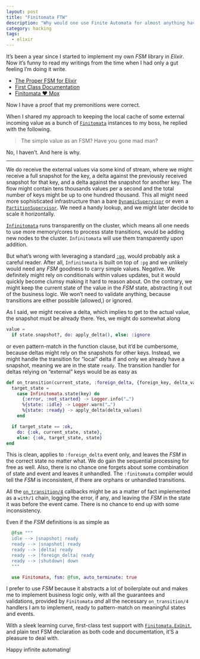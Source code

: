 ```yaml
---
layout: post
title: "Finitomata FTW"
description: "Why would one use Finite Automata for almost anything having state"
category: hacking
tags:
  - elixir
---
```


It’s been a year since I started to implement my own _FSM_ library in _Elixir_. Now it’s funny to read my writings from the time when I had only a gut feeling I’m doing it write.

- [The Proper FSM for Elixir](/hacking/2022/04/02/finitomata)
- [First Class Documentation](/hacking/2022/04/30/finitomata-ex-docs)
- [Finitomata ❤ Mox](/hacking/2023/03/06/finitomata-mox-testing)

Now I have a proof that my premonitions were correct.

When I shared my approach to keeping the local cache of some external incoming value as a bunch of [`Finitomata`](https://hexdocs.pm/finitomata) instances to my boss, he replied with the following. 

> The simple value as an FSM? Have you gone mad man?

No, I haven’t. And here is why.

---

We do receive the external values via some kind of stream, where we might receive a full snapshot for the key, a delta against the previously received snapshot for that key, and a delta against the snapshot for another key. The flow might contain tens thousands values per a second and the total number of keys might be up to one hundred thousand. This all might need more sophisticated infrastructure than a bare [`DynamicSupervisor`](https://hexdocs.pm/elixir/DynamicSupervisor.html) or even a [`PartitionSupervisor`](https://hexdocs.pm/elixir/PartitionSupervisor.html). We need a handy lookup, and we might later decide to scale it horizontally.

[`Infinitomata`](https://hexdocs.pm/finitomata/Infinitomata.html) runs transparently on the cluster, which means all one needs to use more memory/cores to process state transitions, would be adding new nodes to the cluster. `Infinitomata` will use them transparently upon addition.

But what’s wrong with leveraging a standard [`:pg`](https://www.erlang.org/doc/man/pg.html), would probably ask a careful reader. After all, `Infinitomata` is built on top of `:pg` and we unlikely would need any _FSM_ goodness to carry simple values. Negative. We definitely might rely on conditionals within values updates, but it would quickly become clumsy making it hard to reason about. On the contrary, we might keep the current state of the value in the _FSM_ state, abstracting it out of the business logic. We won’t need to validate anything, because transitions are either possible (allowed,) or ignored.

As I said, we might receive a delta, which implies to get to the actual value, the snapshot must be already there. Yes, we might do somewhat along

```elixir
value =
  if state.snapshot?, do: apply_delta(), else: :ignore
```

or even pattern-match in the function clause, but it’d be cumbersome, because deltas might rely on the snapshots for other keys. Instead, we might handle the transition for “local” delta if and only we already have a snapshot, meaning we are in the state `ready`. The transition handler for deltas relying on “external” keys would be as easy as

```elixir
def on_transition(current_state, :foreign_delta, {foreign_key, delta_values}, state) do
  target_state =
    case Infinitomata.state(key) do
      {:error, :not_started} -> Logger.info("…")
      %{state: :idle} -> Logger.warn("…")
      %{state: :ready} -> apply_delta(delta_values)
    end

  if target_state == :ok,
    do: {:ok, current_state, state},
    else: {:ok, target_state, state}
end
```

This is clean, applies to `:foreign_delta` event only, and leaves the _FSM_ in the correct state no matter what. We do gain the sequential processing for free as well. Also, there is no chance one forgets about some combination of state and event and leaves it unhandled. The `:finitomata` compiler would tell the _FSM_ is inconsistent, if there are orphans or unhandled transitions.

All the [`on_transition/4`](https://hexdocs.pm/finitomata/Finitomata.html#c:on_transition/4) callbacks might be as a matter of fact implemented as a `with/1` chain, logging the error, if any, and leaving the _FSM_ in the state it was before the event came. There is no chance to end up with some inconsistency.

Even if the _FSM_ definitions is as simple as

```elixir
  @fsm """
  idle --> |snapshot| ready
  ready --> |snapshot| ready
  ready --> |delta| ready
  ready --> |foreign_delta| ready
  ready --> |shutdown| down 
  """

  use Finitomata, fsm: @fsm, auto_terminate: true
```

I prefer to use _FSM_ because it abstracts a lot of boilerplate out and makes me to implement business logic only, with all the guarantees and validations, provided by `Finitomata` _and_ all the necessary `on_transition/4` handlers I am to implement, ready to pattern-match on meaningful states and events. 

With a sleek learning curve, first-class test support with [`Finitomata.ExUnit`](https://hexdocs.pm/finitomata/Finitomata.ExUnit.html#test_path/3), and plain text FSM declaration as both code and documentation, it’S a pleasure to deal with.

Happy infinite automating!
